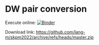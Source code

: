 # DW pair conversion

Execute online: [![Binder](https://mybinder.org/badge_logo.svg)](https://mybinder.org/v2/gh/lang-m/skpm2022/HEAD?labpath=notebook.ipynb)

Download link: https://github.com/lang-m/skpm2022/archive/refs/heads/master.zip
